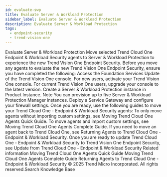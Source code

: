 ```yaml
---
id: evaluate-swp
title: Evaluate Server & Workload Protection
sidebar_label: Evaluate Server & Workload Protection
description: Evaluate Server & Workload Protection
tags:
  - endpoint-security
  - trend-vision-one
---
```


 Evaluate Server & Workload Protection Move selected Trend Cloud One Endpoint & Workload Security agents to Server & Workload Protection to experience the new Trend Vision One Endpoint Security. Before you move any agents to evaluate the new Trend Vision One Endpoint Security, ensure you have completed the following: Access the Foundation Services Update of the Trend Vision One console. For new users, activate your Trend Vision One console. For current Trend Vision One users, upgrade your console to the latest version. Create a Server & Workload Protection instance in Product Instance. Note You can provision up to five Server & Workload Protection Manager instances. Deploy a Service Gateway and configure your firewall settings. Once you are ready, use the following guides to move your Trend Cloud One - Endpoint & Workload Security agents: To only move agents without importing custom settings, see Moving Trend Cloud One Agents Quick Guide. To move agents and import custom settings, see Moving Trend Cloud One Agents Complete Guide. If you need to move an agent back to Trend Cloud One, see Returning Agents to Trend Cloud One - Endpoint & Workload Security. Once you are ready to update Trend Cloud One - Endpoint & Workload Security to Trend Vision One Endpoint Security, see Update from Trend Cloud One - Endpoint & Workload Security Related information Moving Trend Cloud One Agents Quick Guide Moving Trend Cloud One Agents Complete Guide Returning Agents to Trend Cloud One - Endpoint & Workload Security © 2025 Trend Micro Incorporated. All rights reserved.Search Knowledge Base